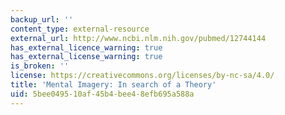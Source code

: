 ```yaml
---
backup_url: ''
content_type: external-resource
external_url: http://www.ncbi.nlm.nih.gov/pubmed/12744144
has_external_licence_warning: true
has_external_license_warning: true
is_broken: ''
license: https://creativecommons.org/licenses/by-nc-sa/4.0/
title: 'Mental Imagery: In search of a Theory'
uid: 5bee0495-10af-45b4-bee4-8efb695a588a
---
```

